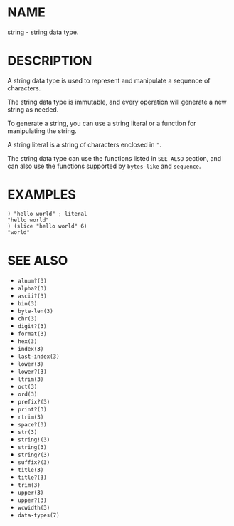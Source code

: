 # NAME
string - string data type.

# DESCRIPTION
A string data type is used to represent and manipulate a sequence of characters.

The string data type is immutable, and every operation will generate a new string as needed.

To generate a string, you can use a string literal or a function for manipulating the string.

A string literal is a string of characters enclosed in `"`.

The string data type can use the functions listed in `SEE ALSO` section, and can also use the functions supported by `bytes-like` and `sequence`.

# EXAMPLES

    ) "hello world" ; literal
    "hello world"
    ) (slice "hello world" 6)
    "world"

# SEE ALSO
- `alnum?(3)`
- `alpha?(3)`
- `ascii?(3)`
- `bin(3)`
- `byte-len(3)`
- `chr(3)`
- `digit?(3)`
- `format(3)`
- `hex(3)`
- `index(3)`
- `last-index(3)`
- `lower(3)`
- `lower?(3)`
- `ltrim(3)`
- `oct(3)`
- `ord(3)`
- `prefix?(3)`
- `print?(3)`
- `rtrim(3)`
- `space?(3)`
- `str(3)`
- `string!(3)`
- `string(3)`
- `string?(3)`
- `suffix?(3)`
- `title(3)`
- `title?(3)`
- `trim(3)`
- `upper(3)`
- `upper?(3)`
- `wcwidth(3)`
- `data-types(7)`
